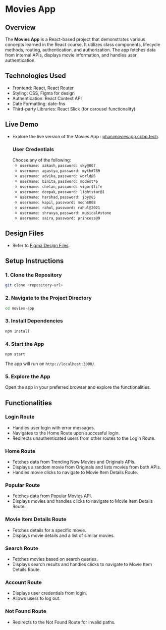 # Movies App

## Overview

The **Movies App** is a React-based project that demonstrates various concepts learned in the React course. It utilizes class components, lifecycle methods, routing, authentication, and authorization. The app fetches data from internal APIs, displays movie information, and handles user authentication.

## Technologies Used
- Frontend: React, React Router
- Styling: CSS, Figma for design
- Authentication: React Context API
- Date Formatting: date-fns
- Third-party Libraries: React Slick (for carousel functionality)

## Live Demo
- Explore the live version of the Movies App : [phanimoviesapp.ccbp.tech](phanimoviesapp.ccbp.tech).
    ### User Credentials
    Choose any of the following:
    - `username: aakash`, `password: sky@007`
    - `username: agastya`, `password: myth#789`
    - `username: advika`, `password: world@5`
    - `username: binita`, `password: modest*6`
    - `username: chetan`, `password: vigor$life`
    - `username: deepak`, `password: lightstar@1`
    - `username: harshad`, `password: joy@85`
    - `username: kapil`, `password: moon$008`
    - `username: rahul`, `password: rahul@2021`
    - `username: shravya`, `password: musical#stone`
    - `username: saira`, `password: princess@9`


## Design Files
-  Refer to [Figma Design Files](https://www.figma.com/file/tPdVlj0p5PESmymNkHYVgk/Movies_App?node-id=0%3A1).

## Setup Instructions

### 1. Clone the Repository
```bash
git clone <repository-url>
```
### 2. Navigate to the Project Directory
```bash
cd movies-app
```
### 3. Install Dependencies
```bash
npm install
```
### 4. Start the App
```bash
npm start
```
The app will run on `http://localhost:3000/`.

### 5. Explore the App
Open the app in your preferred browser and explore the functionalities.


## Functionalities
### Login Route
- Handles user login with error messages.
- Navigates to the Home Route upon successful login.
- Redirects unauthenticated users from other routes to the Login Route.

### Home Route
- Fetches data from Trending Now Movies and Originals APIs.
- Displays a random movie from Originals and lists movies from both APIs.
- Handles movie clicks to navigate to Movie Item Details Route.

### Popular Route
- Fetches data from Popular Movies API.
- Displays movies and handles clicks to navigate to Movie Item Details Route.

### Movie Item Details Route
- Fetches details for a specific movie.
- Displays movie details and a list of similar movies.

### Search Route
- Fetches movies based on search queries.
- Displays search results and handles clicks to navigate to Movie Item Details Route.

### Account Route
- Displays user credentials from login.
- Allows users to log out.

### Not Found Route
- Redirects to the Not Found Route for invalid paths.